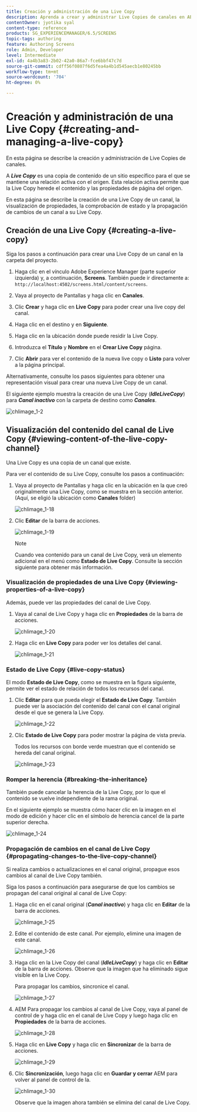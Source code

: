 ```yaml
---
title: Creación y administración de una Live Copy
description: Aprenda a crear y administrar Live Copies de canales en AEM Screens.
contentOwner: jyotika syal
content-type: reference
products: SG_EXPERIENCEMANAGER/6.5/SCREENS
topic-tags: authoring
feature: Authoring Screens
role: Admin, Developer
level: Intermediate
exl-id: 4a4b3a83-2b02-42a0-86a7-fce6bbf47c7d
source-git-commit: cdff56f0807f6d5fea4a4b1d545aecb1e80245bb
workflow-type: tm+mt
source-wordcount: '704'
ht-degree: 0%

---
```


# Creación y administración de una Live Copy {#creating-and-managing-a-live-copy}

En esta página se describe la creación y administración de Live Copies de canales.

A ***Live Copy*** es una copia de contenido de un sitio específico para el que se mantiene una relación activa con el origen. Esta relación activa permite que la Live Copy herede el contenido y las propiedades de página del origen.

En esta página se describe la creación de una Live Copy de un canal, la visualización de propiedades, la comprobación de estado y la propagación de cambios de un canal a su Live Copy.


## Creación de una Live Copy {#creating-a-live-copy}

Siga los pasos a continuación para crear una Live Copy de un canal en la carpeta del proyecto.

1. Haga clic en el vínculo Adobe Experience Manager (parte superior izquierda) y, a continuación, **Screens**. También puede ir directamente a: `http://localhost:4502/screens.html/content/screens`.

1. Vaya al proyecto de Pantallas y haga clic en **Canales**.
1. Clic **Crear** y haga clic en **Live Copy** para poder crear una live copy del canal.
1. Haga clic en el destino y en **Siguiente**.
1. Haga clic en la ubicación donde puede residir la Live Copy.
1. Introduzca el **Título** y **Nombre** en el **Crear Live Copy** página.

1. Clic **Abrir** para ver el contenido de la nueva live copy o **Listo** para volver a la página principal.

Alternativamente, consulte los pasos siguientes para obtener una representación visual para crear una nueva Live Copy de un canal.

El siguiente ejemplo muestra la creación de una Live Copy (***IdleLiveCopy***) para ***Canal inactivo*** con la carpeta de destino como ***Canales***.

![chlimage_1-2](assets/chlimage_1-2.gif)

## Visualización del contenido del canal de Live Copy {#viewing-content-of-the-live-copy-channel}

Una Live Copy es una copia de un canal que existe.

Para ver el contenido de su Live Copy, consulte los pasos a continuación:

1. Vaya al proyecto de Pantallas y haga clic en la ubicación en la que creó originalmente una Live Copy, como se muestra en la sección anterior. (Aquí, se eligió la ubicación como **Canales** folder)

   ![chlimage_1-18](assets/chlimage_1-18.png)

1. Clic **Editar** de la barra de acciones.

   ![chlimage_1-19](assets/chlimage_1-19.png)

   >[!NOTE]
   >
   >Cuando vea contenido para un canal de Live Copy, verá un elemento adicional en el menú como **Estado de Live Copy**. Consulte la sección siguiente para obtener más información.

### Visualización de propiedades de una Live Copy {#viewing-properties-of-a-live-copy}

Además, puede ver las propiedades del canal de Live Copy.

1. Vaya al canal de Live Copy y haga clic en **Propiedades** de la barra de acciones.

   ![chlimage_1-20](assets/chlimage_1-20.png)

1. Haga clic en **Live Copy** para poder ver los detalles del canal.

   ![chlimage_1-21](assets/chlimage_1-21.png)

### Estado de Live Copy   {#live-copy-status}

El modo **Estado de Live Copy**, como se muestra en la figura siguiente, permite ver el estado de relación de todos los recursos del canal.

1. Clic **Editar** para que pueda elegir el **Estado de Live Copy**. También puede ver la asociación del contenido del canal con el canal original desde el que se genera la Live Copy.

   ![chlimage_1-22](assets/chlimage_1-22.png)

1. Clic **Estado de Live Copy** para poder mostrar la página de vista previa.

   Todos los recursos con borde verde muestran que el contenido se hereda del canal original.

   ![chlimage_1-23](assets/chlimage_1-23.png)

### Romper la herencia {#breaking-the-inheritance}

También puede cancelar la herencia de la Live Copy, por lo que el contenido se vuelve independiente de la rama original.

En el siguiente ejemplo se muestra cómo hacer clic en la imagen en el modo de edición y hacer clic en el símbolo de herencia cancel de la parte superior derecha.

![chlimage_1-24](assets/chlimage_1-24.png)

### Propagación de cambios en el canal de Live Copy {#propagating-changes-to-the-live-copy-channel}

Si realiza cambios o actualizaciones en el canal original, propague esos cambios al canal de Live Copy también.

Siga los pasos a continuación para asegurarse de que los cambios se propagan del canal original al canal de Live Copy:

1. Haga clic en el canal original (***Canal inactivo***) y haga clic en **Editar** de la barra de acciones.

   ![chlimage_1-25](assets/chlimage_1-25.png)

1. Edite el contenido de este canal. Por ejemplo, elimine una imagen de este canal.

   ![chlimage_1-26](assets/chlimage_1-26.png)

1. Haga clic en la Live Copy del canal (***IdleLiveCopy***) y haga clic en **Editar** de la barra de acciones. Observe que la imagen que ha eliminado sigue visible en la Live Copy.

   Para propagar los cambios, sincronice el canal.

   ![chlimage_1-27](assets/chlimage_1-27.png)

1. AEM Para propagar los cambios al canal de Live Copy, vaya al panel de control de y haga clic en el canal de Live Copy y luego haga clic en **Propiedades** de la barra de acciones.

   ![chlimage_1-28](assets/chlimage_1-28.png)

1. Haga clic en **Live Copy** y haga clic en **Sincronizar** de la barra de acciones.

   ![chlimage_1-29](assets/chlimage_1-29.png)

1. Clic **Sincronización**, luego haga clic en **Guardar y cerrar** AEM para volver al panel de control de la.

   ![chlimage_1-30](assets/chlimage_1-30.png)

   Observe que la imagen ahora también se elimina del canal de Live Copy.
